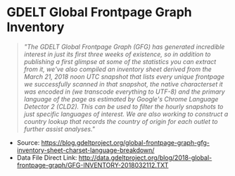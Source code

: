 # GDELT Global Frontpage Graph Inventory

>_"The GDELT Global Frontpage Graph (GFG) has generated incredible interest in just its first three weeks of existence, so in addition to publishing a first glimpse at some of the statistics you can extract from it, we've also compiled an inventory sheet derived from the March 21, 2018 noon UTC snapshot that lists every unique frontpage we successfully scanned in that snapshot, the native characterset it was encoded in (we transcode everything to UTF-8) and the primary language of the page as estimated by Google's Chrome Language Detector 2 (CLD2). This can be used to filter the hourly snapshots to just specific languages of interest. We are also working to construct a country lookup that records the country of origin for each outlet to further assist analyses."_

- Source: https://blog.gdeltproject.org/global-frontpage-graph-gfg-inventory-sheet-charset-language-breakdown/
- Data File Direct Link: http://data.gdeltproject.org/blog/2018-global-frontpage-graph/GFG-INVENTORY-2018032112.TXT